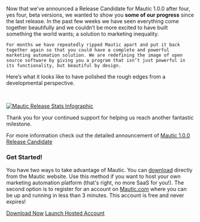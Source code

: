 Now that we’ve announced a Release Candidate for Mautic 1.0.0 after four, yes four, beta versions, we wanted to show you **some of our progress** since the last release. In the past few weeks we have seen everything come together beautifully and we couldn’t be more excited to have built something the world wants; a solution to marketing inequality.  

    For months we have repeatedly ripped Mautic apart and put it back together again so that you could have a complete and powerful marketing automation solution. We are redefining the image of open source software by giving you a program that isn’t just powerful in its functionality, but beautiful by design.  

 Here’s what it looks like to have polished the rough edges from a developmental perspective.  

    

 [![Mautic Release Stats Infographic](https://www.mautic.org/wp-content/uploads/2015/02/mautic_rc_infographic.png)
](https://www.mautic.org/wp-content/uploads/2015/02/mautic_rc_infographic.png)  

 Thank you for your continued support for helping us reach another fantastic milestone.  

 For more information check out the detailed announcement of [Mautic 1.0.0 Release Candidate](blog/community/mautic-1-0-0-release-candidate)  

 
### Get Started!
 You have two ways to take advantage of Mautic. You can [download](download) directly from the Mautic website. Use this method if you want to host your own marketing automation platform (that's right, no more SaaS for you!). The second option is to register for an account on [Mautic.com](https://mautic.com) where you can be up and running in less than 3 minutes. This account is free and never expires!  

 [Download Now](download) [Launch Hosted Account](https://mautic.com)